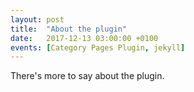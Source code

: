 ```yaml
---
layout: post
title:  "About the plugin"
date:   2017-12-13 03:00:00 +0100
events: [Category Pages Plugin, jekyll]
---
```

There's more to say about the plugin.
